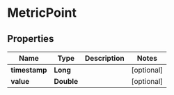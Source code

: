 
# MetricPoint

## Properties
Name | Type | Description | Notes
------------ | ------------- | ------------- | -------------
**timestamp** | **Long** |  |  [optional]
**value** | **Double** |  |  [optional]



